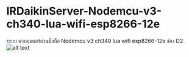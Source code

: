 # IRDaikinServer-Nodemcu-v3-ch340-lua-wifi-esp8266-12e
ระบบ ควบคุมแอร์ผ่านมือถือ Nodemcu v3 ch340 lua wifi esp8266-12e
ช่อง D2
![alt text](https://dw.lnwfile.com/_/dw/_raw/yc/6i/k6.png)

